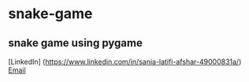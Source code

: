 # snake-game
 ## snake game using pygame
[LinkedIn] (https://www.linkedin.com/in/sania-latifi-afshar-49000831a/)
[Email](sania.latifia@gmail.com)

